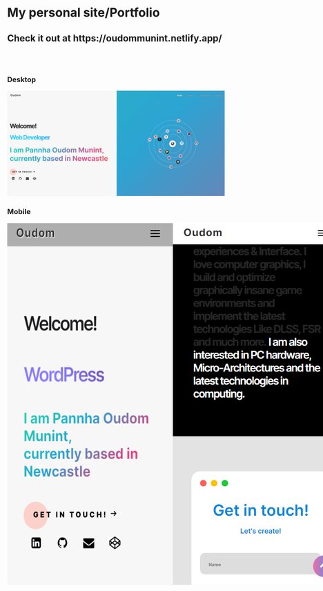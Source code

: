  <h1>
        My personal site/Portfolio
    </h1>
    <h2>
 <strong> Check it out at </strong> https://oudommunint.netlify.app/
 <br>
 <br>
 <br>
 <h3>Desktop</h3>
 <img src="/images/gitHero.png"/>
 <h3>Mobile</h3>
 <div style="display: Flex">
 <img style="display: inline" src="/images/gitHeroMobile.png"/>
 <br><br><br><br><br><br><br>
 <img style="display: inline" src="/images/gitHeroMobile2.png"/>
 </div>
    </h2>
   
